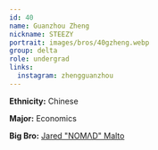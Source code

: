```yaml
---
id: 40
name: Guanzhou Zheng
nickname: STEEZY
portrait: images/bros/40gzheng.webp
group: delta
role: undergrad
links:
  instagram: zhengguanzhou
---
```


**Ethnicity:** Chinese

**Major:** Economics

**Big Bro:** [Jared "NOMΛD" Malto](14jmalto)
